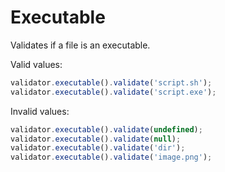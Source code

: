 # Executable

Validates if a file is an executable.

Valid values:

```js
validator.executable().validate('script.sh');
validator.executable().validate('script.exe');
```

Invalid values:

```js
validator.executable().validate(undefined);
validator.executable().validate(null);
validator.executable().validate('dir');
validator.executable().validate('image.png');
```
